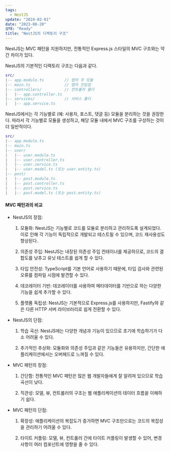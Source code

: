 ```yaml
---
tags:
  - NestJS
update: "2024-02-01"
date: "2023-08-20"
상태: "Ready"
title: "NestJS의 디렉토리 구조"
---
```

NestJS는 MVC 패턴을 지원하지만, 전통적인 Express.js 스타일의 MVC 구조와는 약간 차이가 있다. 

NestJS의 기본적인 디렉토리 구조는 다음과 같다. 

```lua
src/
|-- app.module.ts         // 앱의 주 모듈
|-- main.ts               // 앱의 진입점
|-- controllers/          // 컨트롤러 폴더
|   |-- app.controller.ts
|-- services/             // 서비스 폴더
|   |-- app.service.ts
```

NestJS에서는 각 기능별로 (예: 사용자, 포스트, 댓글 등) 모듈을 분리하는 것을 권장한다. 따라서 각 기능별로 모듈을 생성하고, 해당 모듈 내에서 MVC 구조를 구성하는 것이 더 일반적이다.

```lua
src/
|-- app.module.ts
|-- main.ts
|-- user/
|   |-- user.module.ts
|   |-- user.controller.ts
|   |-- user.service.ts
|   |-- user.model.ts (또는 user.entity.ts)
|-- post/
|   |-- post.module.ts
|   |-- post.controller.ts
|   |-- post.service.ts
|   |-- post.model.ts (또는 post.entity.ts)
```

#### MVC 패턴과의 비교

- NestJS의 장점:

    1. 모듈화: NestJS는 기능별로 코드를 모듈로 분리하고 관리하도록 설계되었다. 이로 인해 각 기능이 독립적으로 개발되고 테스트될 수 있으며, 코드 재사용성도 향상된다.

    1. 의존성 주입: NestJS는 내장된 의존성 주입 컨테이너를 제공하므로, 코드의 결합도를 낮추고 유닛 테스트를 쉽게 할 수 있다.

    1. 타입 안전성: TypeScript를 기본 언어로 사용하기 때문에, 타입 검사와 관련된 오류를 컴파일 시점에 발견할 수 있다.

    1. 데코레이터 기반: 데코레이터를 사용하여 메타데이터를 기반으로 하는 다양한 기능을 쉽게 추가할 수 있다.

    1. 플랫폼 독립성: NestJS는 기본적으로 Express.js를 사용하지만, Fastify와 같은 다른 HTTP 서버 라이브러리로 쉽게 전환할 수 있다.

- NestJS의 단점:

    1. 학습 곡선: NestJS에는 다양한 개념과 기능이 있으므로 초기에 학습하기가 다소 어려울 수 있다.

    1. 추가적인 추상화: 모듈화와 의존성 주입과 같은 기능들은 유용하지만, 간단한 애플리케이션에서는 오버헤드로 느껴질 수 있다.

- MVC 패턴의 장점:

    1. 간단함: 전통적인 MVC 패턴은 많은 웹 개발자들에게 잘 알려져 있으므로 학습 곡선이 낮다.

    1. 직관성: 모델, 뷰, 컨트롤러의 구조는 웹 애플리케이션의 데이터 흐름을 이해하기 쉽다.

- MVC 패턴의 단점:

    1. 확장성: 애플리케이션의 복잡도가 증가하면 MVC 구조만으로는 코드의 복잡성을 관리하기 어려울 수 있다.

    1. 타이트 커플링: 모델, 뷰, 컨트롤러 간에 타이트 커플링이 발생할 수 있어, 변경 사항이 여러 컴포넌트에 영향을 줄 수 있다.

